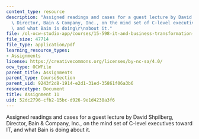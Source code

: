 ```yaml
---
content_type: resource
description: "Assigned readings and cases for a guest lecture by David Shpilberg,\
  \ Director, Bain & Company, Inc., on the mind set of C-level executives toward IT,\
  \ and what Bain is doing\r\nabout it."
file: /ol-ocw-studio-app/courses/15-598-it-and-business-transformation-spring-2003/52dc2796cfb215bcd9269e1d4238a3f6_assignment10.pdf
file_size: 47714
file_type: application/pdf
learning_resource_types:
- Assignments
license: https://creativecommons.org/licenses/by-nc-sa/4.0/
ocw_type: OCWFile
parent_title: Assignments
parent_type: CourseSection
parent_uid: 9243f2d8-1914-e2d1-31ed-35861f06a3b6
resourcetype: Document
title: Assignment 11
uid: 52dc2796-cfb2-15bc-d926-9e1d4238a3f6
---
```

Assigned readings and cases for a guest lecture by David Shpilberg, Director, Bain & Company, Inc., on the mind set of C-level executives toward IT, and what Bain is doing
about it.